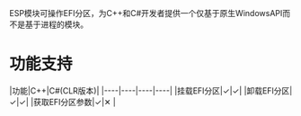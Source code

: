 ESP模块可操作EFI分区，为C++和C#开发者提供一个仅基于原生WindowsAPI而不是基于进程的模块。

# 功能支持

|功能|C++|C#(CLR版本)| 
|----|----|----|----|
|挂载EFI分区|&#10003;|&#10003;| 
|卸载EFI分区|&#10003;|&#10003;| 
|获取EFI分区参数|&#10003;|&#10005; | 